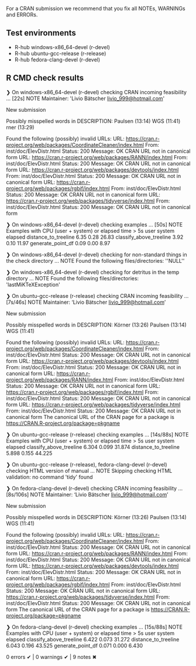 For a CRAN submission we recommend that you fix all NOTEs, WARNINGs and ERRORs.
## Test environments
- R-hub windows-x86_64-devel (r-devel)
- R-hub ubuntu-gcc-release (r-release)
- R-hub fedora-clang-devel (r-devel)

## R CMD check results
❯ On windows-x86_64-devel (r-devel)
  checking CRAN incoming feasibility ... [22s] NOTE
  Maintainer: 'Livio Bätscher <livio_999@hotmail.com>'
  
  New submission
  
  Possibly misspelled words in DESCRIPTION:
    Paulsen (13:14)
    WGS (11:41)
    rner (13:29)
  
  Found the following (possibly) invalid URLs:
    URL: https://cran.r-project.org/web/packages/CoordinateCleaner/index.html
      From: inst/doc/ElevDistr.html
      Status: 200
      Message: OK
      CRAN URL not in canonical form
    URL: https://cran.r-project.org/web/packages/RANN/index.html
      From: inst/doc/ElevDistr.html
      Status: 200
      Message: OK
      CRAN URL not in canonical form
    URL: https://cran.r-project.org/web/packages/devtools/index.html
      From: inst/doc/ElevDistr.html
      Status: 200
      Message: OK
      CRAN URL not in canonical form
    URL: https://cran.r-project.org/web/packages/rgbif/index.html
      From: inst/doc/ElevDistr.html
      Status: 200
      Message: OK
      CRAN URL not in canonical form
    URL: https://cran.r-project.org/web/packages/tidyverse/index.html
      From: inst/doc/ElevDistr.html
      Status: 200
      Message: OK
      CRAN URL not in canonical form

❯ On windows-x86_64-devel (r-devel)
  checking examples ... [50s] NOTE
  Examples with CPU (user + system) or elapsed time > 5s
                          user system elapsed
  distance_to_treeline    6.35   0.28   26.83
  classify_above_treeline 3.92   0.10   11.97
  generate_point_df       0.09   0.00    8.97

❯ On windows-x86_64-devel (r-devel)
  checking for non-standard things in the check directory ... NOTE
  Found the following files/directories:
    ''NULL''

❯ On windows-x86_64-devel (r-devel)
  checking for detritus in the temp directory ... NOTE
  Found the following files/directories:
    'lastMiKTeXException'

❯ On ubuntu-gcc-release (r-release)
  checking CRAN incoming feasibility ... [7s/46s] NOTE
  Maintainer: ‘Livio Bätscher <livio_999@hotmail.com>’
  
  New submission
  
  Possibly misspelled words in DESCRIPTION:
    Körner (13:26)
    Paulsen (13:14)
    WGS (11:41)
  
  Found the following (possibly) invalid URLs:
    URL: https://cran.r-project.org/web/packages/CoordinateCleaner/index.html
      From: inst/doc/ElevDistr.html
      Status: 200
      Message: OK
      CRAN URL not in canonical form
    URL: https://cran.r-project.org/web/packages/devtools/index.html
      From: inst/doc/ElevDistr.html
      Status: 200
      Message: OK
      CRAN URL not in canonical form
    URL: https://cran.r-project.org/web/packages/RANN/index.html
      From: inst/doc/ElevDistr.html
      Status: 200
      Message: OK
      CRAN URL not in canonical form
    URL: https://cran.r-project.org/web/packages/rgbif/index.html
      From: inst/doc/ElevDistr.html
      Status: 200
      Message: OK
      CRAN URL not in canonical form
    URL: https://cran.r-project.org/web/packages/tidyverse/index.html
      From: inst/doc/ElevDistr.html
      Status: 200
      Message: OK
      CRAN URL not in canonical form
    The canonical URL of the CRAN page for a package is 
      https://CRAN.R-project.org/package=pkgname

❯ On ubuntu-gcc-release (r-release)
  checking examples ... [14s/88s] NOTE
  Examples with CPU (user + system) or elapsed time > 5s
                           user system elapsed
  classify_above_treeline 6.304  0.099  31.874
  distance_to_treeline    5.898  0.155  44.225

❯ On ubuntu-gcc-release (r-release), fedora-clang-devel (r-devel)
  checking HTML version of manual ... NOTE
  Skipping checking HTML validation: no command 'tidy' found

❯ On fedora-clang-devel (r-devel)
  checking CRAN incoming feasibility ... [8s/106s] NOTE
  Maintainer: ‘Livio Bätscher <livio_999@hotmail.com>’
  
  New submission
  
  Possibly misspelled words in DESCRIPTION:
    Körner (13:26)
    Paulsen (13:14)
    WGS (11:41)
  
  Found the following (possibly) invalid URLs:
    URL: https://cran.r-project.org/web/packages/CoordinateCleaner/index.html
      From: inst/doc/ElevDistr.html
      Status: 200
      Message: OK
      CRAN URL not in canonical form
    URL: https://cran.r-project.org/web/packages/RANN/index.html
      From: inst/doc/ElevDistr.html
      Status: 200
      Message: OK
      CRAN URL not in canonical form
    URL: https://cran.r-project.org/web/packages/devtools/index.html
      From: inst/doc/ElevDistr.html
      Status: 200
      Message: OK
      CRAN URL not in canonical form
    URL: https://cran.r-project.org/web/packages/rgbif/index.html
      From: inst/doc/ElevDistr.html
      Status: 200
      Message: OK
      CRAN URL not in canonical form
    URL: https://cran.r-project.org/web/packages/tidyverse/index.html
      From: inst/doc/ElevDistr.html
      Status: 200
      Message: OK
      CRAN URL not in canonical form
    The canonical URL of the CRAN page for a package is 
      https://CRAN.R-project.org/package=pkgname

❯ On fedora-clang-devel (r-devel)
  checking examples ... [15s/88s] NOTE
  Examples with CPU (user + system) or elapsed time > 5s
                           user system elapsed
  classify_above_treeline 6.422  0.073  31.272
  distance_to_treeline    6.043  0.196  43.525
  generate_point_df       0.071  0.000   6.430

0 errors ✔ | 0 warnings ✔ | 9 notes ✖
